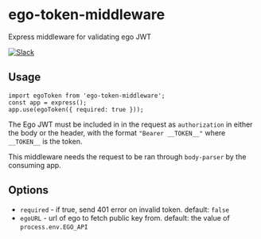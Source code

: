 # ego-token-middleware

Express middleware for validating ego JWT

[![Slack](http://slack.overture.bio/badge.svg)](http://slack.overture.bio)

## Usage

```
import egoToken from 'ego-token-middleware';
const app = express();
app.use(egoToken({ required: true }));
```

The Ego JWT must be included in in the request as `authorization` in either
the body or the header, with the format `"Bearer __TOKEN__"` where `__TOKEN__`
is the token.

This middleware needs the request to be ran through `body-parser` by the consuming app.

## Options

* `required` - if true, send 401 error on invalid token. default: `false`
* `egoURL` - url of ego to fetch public key from. default: the value of `process.env.EGO_API`
